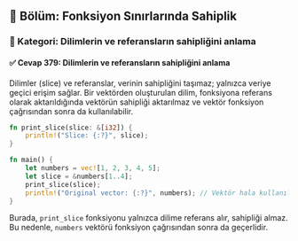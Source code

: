 ## 📘 Bölüm: Fonksiyon Sınırlarında Sahiplik  
### 🔹 Kategori: Dilimlerin ve referansların sahipliğini anlama  
#### ✅ Cevap 379: Dilimlerin ve referansların sahipliğini anlama

Dilimler (slice) ve referanslar, verinin sahipliğini taşımaz; yalnızca veriye geçici erişim sağlar. Bir vektörden oluşturulan dilim, fonksiyona referans olarak aktarıldığında vektörün sahipliği aktarılmaz ve vektör fonksiyon çağrısından sonra da kullanılabilir.

```rust
fn print_slice(slice: &[i32]) {
    println!("Slice: {:?}", slice);
}

fn main() {
    let numbers = vec![1, 2, 3, 4, 5];
    let slice = &numbers[1..4];
    print_slice(slice);
    println!("Original vector: {:?}", numbers); // Vektör hala kullanılabilir
}
```

Burada, `print_slice` fonksiyonu yalnızca dilime referans alır, sahipliği almaz. Bu nedenle, `numbers` vektörü fonksiyon çağrısından sonra da geçerlidir.
